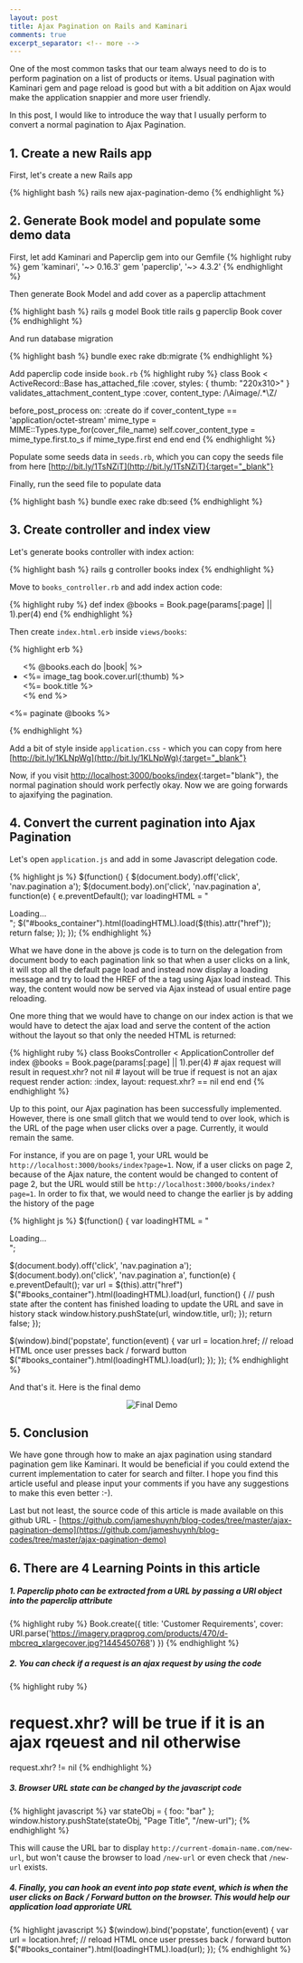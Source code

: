 ```yaml
---
layout: post
title: Ajax Pagination on Rails and Kaminari
comments: true
excerpt_separator: <!-- more -->
---
```


One of the most common tasks that our team always need to do is to perform pagination on a list of products or items. Usual pagination with Kaminari gem and page reload is good but with a bit addition on Ajax would make the application snappier and more user friendly.

In this post, I would like to introduce the way that I usually perform to convert a normal pagination to Ajax Pagination.
<!-- more -->

## 1. Create a new Rails app

First, let's create a new Rails app

{% highlight bash %}
rails new ajax-pagination-demo
{% endhighlight %}

## 2. Generate Book model and populate some demo data

First, let add Kaminari and Paperclip gem into our Gemfile
{% highlight ruby %}
gem 'kaminari', '~> 0.16.3'
gem 'paperclip', '~> 4.3.2'
{% endhighlight %}

Then generate Book Model and add cover as a paperclip attachment

{% highlight bash %}
rails g model Book title
rails g paperclip Book cover
{% endhighlight %}

And run database migration

{% highlight bash %}
bundle exec rake db:migrate
{% endhighlight %}

Add paperclip code inside ``book.rb``
{% highlight ruby %}
class Book < ActiveRecord::Base
  has_attached_file :cover, styles: { thumb: "220x310>" }
  validates_attachment_content_type :cover, content_type: /\Aimage\/.*\Z/

  before_post_process on: :create do
    if cover_content_type == 'application/octet-stream'
      mime_type = MIME::Types.type_for(cover_file_name)
      self.cover_content_type = mime_type.first.to_s if mime_type.first
    end
  end
end
{% endhighlight %}


Populate some seeds data in ``seeds.rb``, which you can copy the seeds file from here [http://bit.ly/1TsNZiT](http://bit.ly/1TsNZiT){:target="_blank"}

Finally, run the seed file to populate data

{% highlight bash %}
bundle exec rake db:seed
{% endhighlight %}

## 3. Create controller and index view

Let's generate books controller with index action:

{% highlight bash %}
rails g controller books index
{% endhighlight %}

Move to ``books_controller.rb`` and add index action code:

{% highlight ruby %}
def index
  @books = Book.page(params[:page] || 1).per(4)
end
{% endhighlight %}

Then create ``index.html.erb`` inside ``views/books``:

{% highlight erb %}
<div id='books_container'>
  <ul class='books clearfix'>
    <% @books.each do |book| %>
      <li>
        <%= image_tag book.cover.url(:thumb) %>
        <br/>
        <%= book.title %>
      </li>
    <% end %>
  </ul>

  <%= paginate @books %>
</div>
{% endhighlight %}

Add a bit of style inside ``application.css`` - which you can copy from here [http://bit.ly/1KLNpWg](http://bit.ly/1KLNpWg){:target="_blank"}


Now, if you visit [http://localhost:3000/books/index](http://localhost:3000/books/index){:target="blank"}, the normal pagination should work perfectly okay. Now we are going forwards to ajaxifying the pagination.

## 4. Convert the current pagination into Ajax Pagination

Let's open ``application.js`` and add in some Javascript delegation code.

{% highlight js %}
$(function() {
  $(document.body).off('click', 'nav.pagination a');
  $(document.body).on('click', 'nav.pagination a', function(e) {
    e.preventDefault();
    var loadingHTML = "<div class='loading'>Loading...</div>";
    $("#books_container").html(loadingHTML).load($(this).attr("href"));
    return false;
  });
});
{% endhighlight %}

What we have done in the above js code is to turn on the delegation from document body to each pagination link so that when a user clicks on a link, it will stop all the default page load and instead now display a loading message and try to load the HREF of the a tag using Ajax load instead. This way, the content would now be served via Ajax instead of usual entire page reloading.

One more thing that we would have to change on our index action is that we would have to detect the ajax load and serve the content of the action without the layout so that only the needed HTML is returned:

{% highlight ruby %}
class BooksController < ApplicationController
  def index
    @books = Book.page(params[:page] || 1).per(4)
    # ajax request will result in request.xhr? not nil
    # layout will be true if request is not an ajax request
    render action: :index, layout: request.xhr? == nil
  end
end
{% endhighlight %}

Up to this point, our Ajax pagination has been successfully implemented. However, there is one small glitch that we would tend to over look, which is the URL of the page when user clicks over a page. Currently, it would remain the same.

For instance, if you are on page 1, your URL would be ``http://localhost:3000/books/index?page=1``. Now, if a user clicks on page 2, because of the Ajax nature, the content would be changed to content of page 2, but the URL would still be ``http://localhost:3000/books/index?page=1``. In order to fix that, we would need to change the earlier js by adding the history of the page

{% highlight js %}
$(function() {
  var loadingHTML = "<div class='loading'>Loading...</div>";

  $(document.body).off('click', 'nav.pagination a');
  $(document.body).on('click', 'nav.pagination a', function(e) {
    e.preventDefault();
    var url = $(this).attr("href")
    $("#books_container").html(loadingHTML).load(url, function() {
      // push state after the content has finished loading to update the URL and save in history stack
      window.history.pushState(url, window.title, url);
    });
    return false;
  });

  $(window).bind('popstate', function(event) {
    var url = location.href;
    // reload HTML once user presses back / forward button
    $("#books_container").html(loadingHTML).load(url);
  });
});
{% endhighlight %}

And that's it. Here is the final demo

<p style='text-align:center;' markdown='1'><img src='/public/gifs/ajax-pagination-demo.gif' alt="Final Demo" style='display:inline;'/></p>

## 5. Conclusion

We have gone through how to make an ajax pagination using standard pagination gem like Kaminari. It would be beneficial if you could extend the current implementation to cater for search and filter. I hope you find this article useful and please input your comments if you have any suggestions to make this even better :-).

Last but not least, the source code of this article is made available on this github URL - [https://github.com/jameshuynh/blog-codes/tree/master/ajax-pagination-demo](https://github.com/jameshuynh/blog-codes/tree/master/ajax-pagination-demo)

## 6. There are 4 Learning Points in this article

##### 1. Paperclip photo can be extracted from a URL by passing a URI object into the paperclip attribute

{% highlight ruby %}
Book.create({ title: 'Customer Requirements', cover: URI.parse('https://imagery.pragprog.com/products/470/d-mbcreq_xlargecover.jpg?1445450768') })
{% endhighlight %}

##### 2. You can check if a request is an ajax request by using the code

{% highlight ruby %}
# request.xhr? will be true if it is an ajax rqeuest and nil otherwise
request.xhr? != nil
{% endhighlight %}

##### 3. Browser URL state can be changed by the javascript code

{% highlight javascript %}
var stateObj = { foo: "bar" };
window.history.pushState(stateObj, "Page Title", "/new-url");
{% endhighlight %}

This will cause the URL bar to display ``http://current-domain-name.com/new-url``, but won't cause the browser to load ``/new-url`` or even check that ``/new-url`` exists.

##### 4. Finally, you can hook an event into pop state event, which is when the user clicks on Back / Forward button on the browser. This would help our application load approriate URL


{% highlight javascript %}
$(window).bind('popstate', function(event) {
  var url = location.href;
  // reload HTML once user presses back / forward button
  $("#books_container").html(loadingHTML).load(url);
});
{% endhighlight %}
